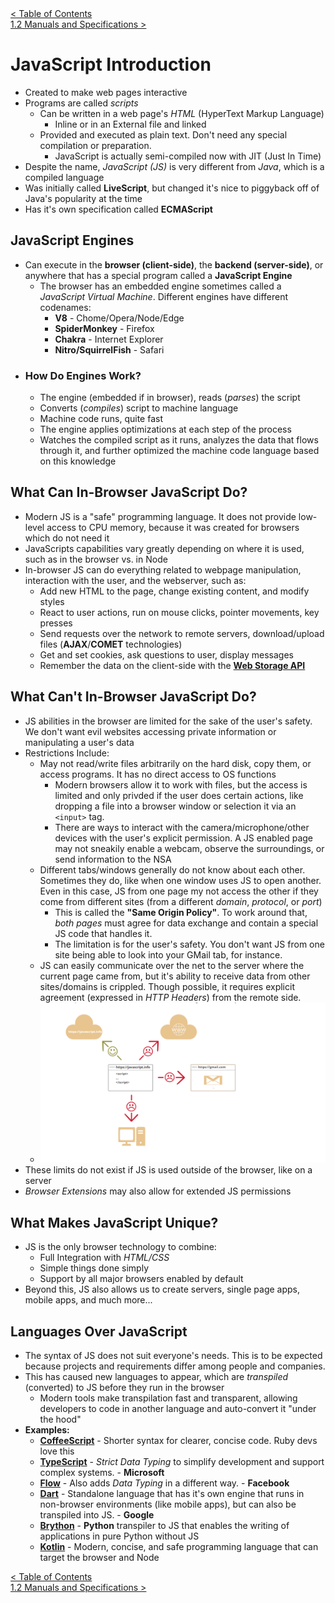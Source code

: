 <div>
  <a href="../../README.md"> < Table of Contents</a>
</div>
<div>
  <a href="./1.2-manuals-and-specifications.md"> 1.2 Manuals and Specifications ></a>
</div>

# JavaScript Introduction

- Created to make web pages interactive
- Programs are called _scripts_
  - Can be written in a web page's _HTML_ (HyperText Markup Language)
    - Inline or in an External file and linked
  - Provided and executed as plain text. Don't need any special compilation or preparation.
    - JavaScript is actually semi-compiled now with JIT (Just In Time)
- Despite the name, _JavaScript (JS)_ is very different from _Java_, which is a compiled language
- Was initially called **LiveScript**, but changed it's nice to piggyback off of Java's popularity at the time
- Has it's own specification called **ECMAScript**

## JavaScript Engines

- Can execute in the **browser (client-side)**, the **backend (server-side)**, or anywhere that has a special program called a **JavaScript Engine**
  - The browser has an embedded engine sometimes called a _JavaScript Virtual Machine_. Different engines have different codenames:
    - **V8** - Chome/Opera/Node/Edge
    - **SpiderMonkey** - Firefox
    - **Chakra** - Internet Explorer
    - **Nitro/SquirrelFish** - Safari
- ### **How Do Engines Work?**
  - The engine (embedded if in browser), reads (_parses_) the script
  - Converts (_compiles_) script to machine language
  - Machine code runs, quite fast
  - The engine applies optimizations at each step of the process
  - Watches the compiled script as it runs, analyzes the data that flows through it, and further optimized the machine code language based on this knowledge

## What Can In-Browser JavaScript Do?

- Modern JS is a "safe" programming language. It does not provide low-level access to CPU memory, because it was created for browsers which do not need it
- JavaScripts capabilities vary greatly depending on where it is used, such as in the browser vs. in Node
- In-browser JS can do everything related to webpage manipulation, interaction with the user, and the webserver, such as:
  - Add new HTML to the page, change existing content, and modify styles
  - React to user actions, run on mouse clicks, pointer movements, key presses
  - Send requests over the network to remote servers, download/upload files (**AJAX**/**COMET** technologies)
  - Get and set cookies, ask questions to user, display messages
  - Remember the data on the client-side with the <a href="https://developer.mozilla.org/en-US/docs/Web/API/Web_Storage_API">**Web Storage API**</a>

## What Can't In-Browser JavaScript Do?

- JS abilities in the browser are limited for the sake of the user's safety. We don't want evil websites accessing private information or manipulating a user's data
- Restrictions Include:
  - May not read/write files arbitrarily on the hard disk, copy them, or access programs. It has no direct access to OS functions
    - Modern browsers allow it to work with files, but the access is limited and only privded if the user does certain actions, like dropping a file into a browser window or selection it via an `<input>` tag.
    - There are ways to interact with the camera/microphone/other devices with the user's explicit permission. A JS enabled page may not sneakily enable a webcam, observe the surroundings, or send information to the NSA
  - Different tabs/windows generally do not know about each other. Sometimes they do, like when one window uses JS to open another. Even in this case, JS from one page my not access the other if they come from different sites (from a different _domain_, _protocol_, or _port_)
    - This is called the **"Same Origin Policy"**. To work around that, _both pages_ must agree for data exchange and contain a special JS code that handles it.
    - The limitation is for the user's safety. You don't want JS from one site being able to look into your GMail tab, for instance.
  - JS can easily communicate over the net to the server where the current page came from, but it's ability to receive data from other sites/domains is crippled. Though possible, it requires explicit agreement (expressed in _HTTP Headers_) from the remote side.
  - <img src="./../../images/part-1-intro-to-js-01.png" alt="JS capabilities example">
- These limits do not exist if JS is used outside of the browser, like on a server
- _Browser Extensions_ may also allow for extended JS permissions

## What Makes JavaScript Unique?

- JS is the only browser technology to combine:
  - Full Integration with _HTML/CSS_
  - Simple things done simply
  - Support by all major browsers enabled by default
- Beyond this, JS also allows us to create servers, single page apps, mobile apps, and much more...

## Languages Over JavaScript

- The syntax of JS does not suit everyone's needs. This is to be expected because projects and requirements differ among people and companies.
- This has caused new languages to appear, which are _transpiled_ (converted) to JS before they run in the browser
  - Modern tools make transpilation fast and transparent, allowing developers to code in another language and auto-convert it "under the hood"
- **Examples:**
  - <a href="http://coffeescript.org/">**CoffeeScript**</a> - Shorter syntax for clearer, concise code. Ruby devs love this
  - <a href="http://www.typescriptlang.org/">**TypeScript**</a> - _Strict Data Typing_ to simplify development and support complex systems. - **Microsoft**
  - <a href="http://flow.org/">**Flow**</a> - Also adds _Data Typing_ in a different way. - **Facebook**
  - <a href="https://www.dartlang.org/">**Dart**</a> - Standalone language that has it's own engine that runs in non-browser environments (like mobile apps), but can also be transpiled into JS. - **Google**
  - <a href="https://brython.info/">**Brython**</a> - **Python** transpiler to JS that enables the writing of applications in pure Python without JS
  - <a href="https://kotlinlang.org/docs/reference/js-overview.html">**Kotlin**</a> - Modern, concise, and safe programming language that can target the browser and Node

<div>
  <a href="../../README.md"> < Table of Contents</a>
</div>
<div>
  <a href="./1.2-manuals-and-specifications.md"> 1.2 Manuals and Specifications ></a>
</div>
